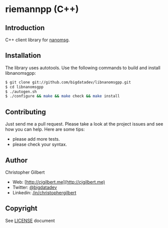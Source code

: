 # riemannpp (C++)

## Introduction

C++ client library for [nanomsg](https://github.com/nanomsg/nanomsg).

## Installation

The library uses autotools. Use the following commands to build and install libnanomsgpp:

```bash
$ git clone git://github.com/bigdatadev/libnanomsgpp.git
$ cd libnanomsgpp
$ ./autogen.sh
$ ./configure && make && make check && make install
```

## Contributing

Just send me a pull request. Please take a look at the project issues and see how you can help. Here are some tips:
* please add more tests.
* please check your syntax.

## Author

Christopher Gilbert

* Web: [http://cjgilbert.me](http://cjgilbert.me)
* Twitter: [@bigdatadev](https://twitter.com/bigdatadev)
* Linkedin: [/in/christophergilbert](https://www.linkedin.com/in/christophergilbert)

## Copyright

See [LICENSE](LICENSE) document